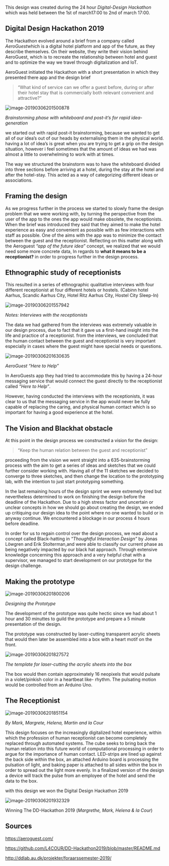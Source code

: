 This design was created during the 24 hour *Digital-Design Hackathon* which was held between the 1st of march17:00 to 2nd of march 17:00.

## Digital Design Hackathon 2019

The Hackathon evolved around a brief from a company called *AeroGuest*which is a digital hotel platform and app of the future, as they describe themselves. On their website, they write their vision behind AeroGuest, which is to recreate the relationship between hotel and guest and to optimize the way we travel through digitalization and IoT.

AeroGuest initiated the Hackathon with a short presentation in which they presented there app and the design brief

> “What kind of service can we offer a guest before, during or after their hotel stay that is commercially both relevant convenient and attractive?”
>

![image-20190306201500878](/https://github.com/L4COUR/DD-Hackathon2019/blob/master/Media/20190301_190810.jpg)

*Brainstorming phase with whiteboard and post-it’s for rapid idea-generation*

we started out with rapid post-it brainstorming, because we wanted to get all of our idea’s out of our heads by externalising them in the physical world. having a lot of idea’s is great when you are trying to get a grip on the design situation, however i feel sometimes that the amount of ideas we had was almost a little to overwhelming to work with at times.

The way we structured the brainstorm was to have the whiteboard divided into three sections before arriving at a hotel, during the stay at the hotel and after the hotel-stay. This acted as a way of categorizing different ideas or associations.

## Framing the design

As we progress further in the process we started to slowly frame the design problem that we were working with, by turning the perspective from the user of the app to the ones the app would make obsolete, the receptionists. When the brief was introduced they said that they aimed to make the hotel experience as easy and convenient as possible with as few interactions with staff as possible. One of the aims with the app was to minimize the contact between the guest and the receptionist. Reflecting on this matter along with the Aeroguest *“app of the future idea”* concept, we realized that we would need some more concrete data, In regards to **what it means to be a receptionist?** in order to progress further in the design process.

## Ethnographic study of receptionists

This resulted in a series of ethnographic qualitative interviews with four different receptionist at four different hotels or hostels. (Cabinn hotel Aarhus, Scandic Aarhus City, Hotel Ritz Aarhus City, Hostel City Sleep-In)

![image-20190306201557942](https://github.com/L4COUR/DD-Hackathon2019/blob/master/Media/20190302_005105.jpg)

*Notes: Interviews with the receptionists*

The data we had gathered from the interviews was extremely valuable in our design process, due to fact that it gave us a first-hand insight into the life and practice of a receptionist. from the interviews, we concluded that the human contact between the guest and receptionist is very important especially in cases where the guest might have special needs or questions.

![image-20190306201630635](https://github.com/L4COUR/DD-Hackathon2019/blob/master/Media/Screenshot_20190306-153401_Google-Play-Store.jpg)

*AeroGuest “Here to Help”*

In AeroGuests app they had tried to accommodate this by having a 24-hour messaging service that would connect the guest directly to the receptionist called *“Here to Help”*.

However, having conducted the interviews with the receptionists, it was clear to us that the messaging service in the app would never be fully capable of replacing the caring, and physical human contact which is so important for having a good experience at the hotel.

## The Vision and Blackhat obstacle

At this point in the design process we constructed a vision for the design:

> “Keep the human relation between the guest and receptionist”

proceeding from the vision we went straight into a 635-brainstorming process with the aim to get a series of ideas and sketches that we could further consider working with. Having all of the 11 sketches we decided to converge to three sketches, and then change the location to the prototyping lab, with the intention to just start prototyping something.

In the last remaining hours of the design sprint we were extremely tired but nevertheless determined to work on finishing the design before the deadline of the Hackathon. Due to a high stress factor and uncertain or unclear concepts in how we should go about creating the design, we ended up critiquing our design idea to the point where no one wanted to build or in anyway continue. We encountered a blockage in our process 4 hours before deadline.

In order for us to regain control over the design process, we read about a concept called Black-hatting in *“Thoughtful Interaction Design”* by Jonas Löwgren and Erik Stolterman,and were able to classify our current phase as being negatively impacted by our black hat approach. Through extensive knowledge concerning this approach and a very helpful chat with a supervisor, we managed to start development on our prototype for the design challenge.

## Making the prototype

![image-20190306201800206](https://github.com/L4COUR/DD-Hackathon2019/blob/master/Media/TheReceptionistprocess.jpeg)

*Designing the Prototype*

The development of the prototype was quite hectic since we had about 1 hour and 30 minuttes to guild the prototype and prepare a 5 minute presentation of the design.

The prototype was constructed by laser-cutting transparent acrylic sheets that would then later be assembled into a box with a heart motif on the front.

![image-20190306201827572](https://github.com/L4COUR/DD-Hackathon2019/blob/master/Media/companion%20box.png)

*The template for laser-cutting the acrylic sheets into the box*

The box would then contain approximately 16 neopixels that would pulsate in a violet/pinkish color in a heartbeat like- rhythm. The pulsating motion would be controlled from an Arduino Uno.

## The Receptionist

![image-20190306201851154](https://github.com/L4COUR/DD-Hackathon2019/blob/master/Media/TheReceptionist.png)

*By Mark, Margrete, Helena, Martin and la Cour*

This design focuses on the increasingly digitalized hotel experience, within which the profession of human receptionist can become completely replaced through automated systems. The cube seeks to bring back the human relation into this future world of computational processing in order to argue for the importance of human contact. LED-strips are lined up against the back side within the box, an attached Arduino board is processing the pulsation of light, and baking paper is attached to all sides within the box in order to spread out the light more evenly. In a finalized version of the design a device will track the pulse from an employee of the hotel and send the data to the box.

with this design we won the Digital Design Hackathon 2019

![image-20190306201932329](https://github.com/L4COUR/DD-Hackathon2019/blob/master/Media/WinningtheDDhackathon2019.jpg)

Winning The DD-Hackathon 2019 
(*Margrethe, Mark, Helena & la Cour*)

## Sources

<https://aeroguest.com/>

<https://github.com/L4COUR/DD-Hackathon2019/blob/master/README.md>

<http://ddlab.au.dk/projekter/foraarssemester-2019/>



